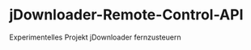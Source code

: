 jDownloader-Remote-Control-API
==============================

Experimentelles Projekt jDownloader fernzusteuern